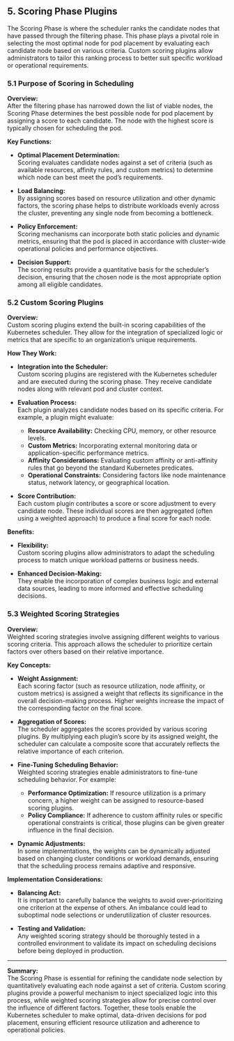 ## 5. Scoring Phase Plugins

The Scoring Phase is where the scheduler ranks the candidate nodes that have passed through the filtering phase. This phase plays a pivotal role in selecting the most optimal node for pod placement by evaluating each candidate node based on various criteria. Custom scoring plugins allow administrators to tailor this ranking process to better suit specific workload or operational requirements.

### 5.1 Purpose of Scoring in Scheduling

**Overview:**  
After the filtering phase has narrowed down the list of viable nodes, the Scoring Phase determines the best possible node for pod placement by assigning a score to each candidate. The node with the highest score is typically chosen for scheduling the pod.

**Key Functions:**

- **Optimal Placement Determination:**  
  Scoring evaluates candidate nodes against a set of criteria (such as available resources, affinity rules, and custom metrics) to determine which node can best meet the pod’s requirements.

- **Load Balancing:**  
  By assigning scores based on resource utilization and other dynamic factors, the scoring phase helps to distribute workloads evenly across the cluster, preventing any single node from becoming a bottleneck.

- **Policy Enforcement:**  
  Scoring mechanisms can incorporate both static policies and dynamic metrics, ensuring that the pod is placed in accordance with cluster-wide operational policies and performance objectives.

- **Decision Support:**  
  The scoring results provide a quantitative basis for the scheduler’s decision, ensuring that the chosen node is the most appropriate option among all eligible candidates.

### 5.2 Custom Scoring Plugins

**Overview:**  
Custom scoring plugins extend the built-in scoring capabilities of the Kubernetes scheduler. They allow for the integration of specialized logic or metrics that are specific to an organization’s unique requirements.

**How They Work:**

- **Integration into the Scheduler:**  
  Custom scoring plugins are registered with the Kubernetes scheduler and are executed during the scoring phase. They receive candidate nodes along with relevant pod and cluster context.

- **Evaluation Process:**  
  Each plugin analyzes candidate nodes based on its specific criteria. For example, a plugin might evaluate:
  - **Resource Availability:** Checking CPU, memory, or other resource levels.
  - **Custom Metrics:** Incorporating external monitoring data or application-specific performance metrics.
  - **Affinity Considerations:** Evaluating custom affinity or anti-affinity rules that go beyond the standard Kubernetes predicates.
  - **Operational Constraints:** Considering factors like node maintenance status, network latency, or geographical location.

- **Score Contribution:**  
  Each custom plugin contributes a score or score adjustment to every candidate node. These individual scores are then aggregated (often using a weighted approach) to produce a final score for each node.

**Benefits:**

- **Flexibility:**  
  Custom scoring plugins allow administrators to adapt the scheduling process to match unique workload patterns or business needs.

- **Enhanced Decision-Making:**  
  They enable the incorporation of complex business logic and external data sources, leading to more informed and effective scheduling decisions.

### 5.3 Weighted Scoring Strategies

**Overview:**  
Weighted scoring strategies involve assigning different weights to various scoring criteria. This approach allows the scheduler to prioritize certain factors over others based on their relative importance.

**Key Concepts:**

- **Weight Assignment:**  
  Each scoring factor (such as resource utilization, node affinity, or custom metrics) is assigned a weight that reflects its significance in the overall decision-making process. Higher weights increase the impact of the corresponding factor on the final score.

- **Aggregation of Scores:**  
  The scheduler aggregates the scores provided by various scoring plugins. By multiplying each plugin’s score by its assigned weight, the scheduler can calculate a composite score that accurately reflects the relative importance of each criterion.

- **Fine-Tuning Scheduling Behavior:**  
  Weighted scoring strategies enable administrators to fine-tune scheduling behavior. For example:
  - **Performance Optimization:** If resource utilization is a primary concern, a higher weight can be assigned to resource-based scoring plugins.
  - **Policy Compliance:** If adherence to custom affinity rules or specific operational constraints is critical, those plugins can be given greater influence in the final decision.

- **Dynamic Adjustments:**  
  In some implementations, the weights can be dynamically adjusted based on changing cluster conditions or workload demands, ensuring that the scheduling process remains adaptive and responsive.

**Implementation Considerations:**

- **Balancing Act:**  
  It is important to carefully balance the weights to avoid over-prioritizing one criterion at the expense of others. An imbalance could lead to suboptimal node selections or underutilization of cluster resources.

- **Testing and Validation:**  
  Any weighted scoring strategy should be thoroughly tested in a controlled environment to validate its impact on scheduling decisions before being deployed in production.

---

**Summary:**  
The Scoring Phase is essential for refining the candidate node selection by quantitatively evaluating each node against a set of criteria. Custom scoring plugins provide a powerful mechanism to inject specialized logic into this process, while weighted scoring strategies allow for precise control over the influence of different factors. Together, these tools enable the Kubernetes scheduler to make optimal, data-driven decisions for pod placement, ensuring efficient resource utilization and adherence to operational policies.